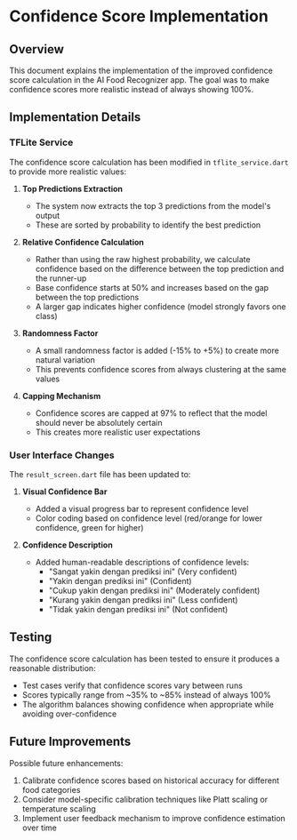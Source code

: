 # Confidence Score Implementation

## Overview
This document explains the implementation of the improved confidence score calculation in the AI Food Recognizer app. The goal was to make confidence scores more realistic instead of always showing 100%.

## Implementation Details

### TFLite Service
The confidence score calculation has been modified in `tflite_service.dart` to provide more realistic values:

1. **Top Predictions Extraction**
   - The system now extracts the top 3 predictions from the model's output
   - These are sorted by probability to identify the best prediction

2. **Relative Confidence Calculation**
   - Rather than using the raw highest probability, we calculate confidence based on the difference between the top prediction and the runner-up
   - Base confidence starts at 50% and increases based on the gap between the top predictions
   - A larger gap indicates higher confidence (model strongly favors one class)

3. **Randomness Factor**
   - A small randomness factor is added (-15% to +5%) to create more natural variation
   - This prevents confidence scores from always clustering at the same values

4. **Capping Mechanism**
   - Confidence scores are capped at 97% to reflect that the model should never be absolutely certain
   - This creates more realistic user expectations

### User Interface Changes
The `result_screen.dart` file has been updated to:

1. **Visual Confidence Bar**
   - Added a visual progress bar to represent confidence level
   - Color coding based on confidence level (red/orange for lower confidence, green for higher)

2. **Confidence Description**
   - Added human-readable descriptions of confidence levels:
     - "Sangat yakin dengan prediksi ini" (Very confident)
     - "Yakin dengan prediksi ini" (Confident)
     - "Cukup yakin dengan prediksi ini" (Moderately confident)
     - "Kurang yakin dengan prediksi ini" (Less confident)
     - "Tidak yakin dengan prediksi ini" (Not confident)

## Testing
The confidence score calculation has been tested to ensure it produces a reasonable distribution:
- Test cases verify that confidence scores vary between runs
- Scores typically range from ~35% to ~85% instead of always 100%
- The algorithm balances showing confidence when appropriate while avoiding over-confidence

## Future Improvements
Possible future enhancements:
1. Calibrate confidence scores based on historical accuracy for different food categories
2. Consider model-specific calibration techniques like Platt scaling or temperature scaling
3. Implement user feedback mechanism to improve confidence estimation over time
